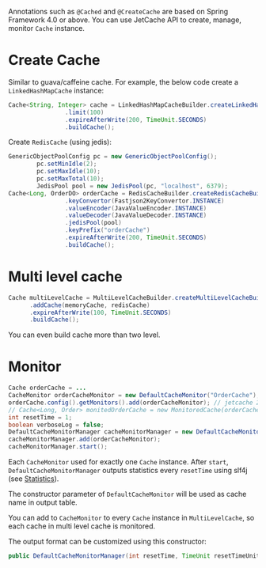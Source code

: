 Annotations such as ```@Cached``` and ```@CreateCache``` are based on Spring Framework 4.0 or above.
You can use JetCache API to create, manage, monitor ```Cache``` instance.

# Create Cache
Similar to guava/caffeine cache. For example, the below code create a ```LinkedHashMapCache``` instance: 
```java
Cache<String, Integer> cache = LinkedHashMapCacheBuilder.createLinkedHashMapCacheBuilder()
                .limit(100)
                .expireAfterWrite(200, TimeUnit.SECONDS)
                .buildCache();
```

Create ```RedisCache``` (using jedis):
```java
GenericObjectPoolConfig pc = new GenericObjectPoolConfig();
        pc.setMinIdle(2);
        pc.setMaxIdle(10);
        pc.setMaxTotal(10);
        JedisPool pool = new JedisPool(pc, "localhost", 6379);
Cache<Long, OrderDO> orderCache = RedisCacheBuilder.createRedisCacheBuilder()
                .keyConvertor(Fastjson2KeyConvertor.INSTANCE)
                .valueEncoder(JavaValueEncoder.INSTANCE)
                .valueDecoder(JavaValueDecoder.INSTANCE)
                .jedisPool(pool)
                .keyPrefix("orderCache")
                .expireAfterWrite(200, TimeUnit.SECONDS)
                .buildCache();
```

# Multi level cache
```java
Cache multiLevelCache = MultiLevelCacheBuilder.createMultiLevelCacheBuilder()
      .addCache(memoryCache, redisCache)
      .expireAfterWrite(100, TimeUnit.SECONDS)
      .buildCache();
```
You can even build cache more than two level.


# Monitor

```java
Cache orderCache = ...
CacheMonitor orderCacheMonitor = new DefaultCacheMonitor("OrderCache");
orderCache.config().getMonitors().add(orderCacheMonitor); // jetcache 2.2+, or call builder.addMonitor() before buildCache()
// Cache<Long, Order> monitedOrderCache = new MonitoredCache(orderCache, orderCacheMonitor); //before jetcache 2.2
int resetTime = 1;
boolean verboseLog = false;
DefaultCacheMonitorManager cacheMonitorManager = new DefaultCacheMonitorManager(resetTime, TimeUnit.SECONDS, verboseLog);
cacheMonitorManager.add(orderCacheMonitor);
cacheMonitorManager.start();
```
Each ```CacheMonitor``` used for exactly one ```Cache``` instance.
After ```start```, ```DefaultCacheMonitorManager``` outputs statistics every ```resetTime``` using slf4j (see [Statistics](Stat)).

The constructor parameter of ```DefaultCacheMonitor``` will be used as cache name in output table.

You can add to ```CacheMonitor``` to every ```Cache``` instance in ```MultiLevelCache```,
so each cache in multi level cache is monitored.

The output format can be customized using this constructor:
```java
public DefaultCacheMonitorManager(int resetTime, TimeUnit resetTimeUnit, Consumer<StatInfo> statCallback)
```